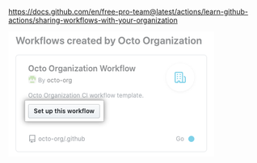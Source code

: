 https://docs.github.com/en/free-pro-team@latest/actions/learn-github-actions/sharing-workflows-with-your-organization

![create starter workflow](assets/actions-create-starter-workflow.png)
